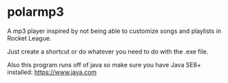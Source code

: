 # polarmp3
A mp3 player inspired by not being able to customize songs and playlists in Rocket League.

Just create a shortcut or do whatever you need to do with the .exe file.

Also this program runs off of java so make sure you have Java SE8+ installed: https://www.java.com
